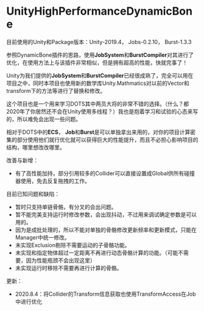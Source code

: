 # UnityHighPerformanceDynamicBone
目前使用的Unity和Package版本：Unity-2019.4， Jobs-0.2.10， Burst-1.3.3

参照DynamicBone插件的思路，使用**JobSystem**和**BurstCompiler**对其进行了优化，在使用方法上与该插件非常相似，但是拥有超高的性能，快就完事了！

Unity为我们提供的**JobSystem**和**BurstCompiler**已经很成熟了，完全可以用在项目之中，同时本项目也使用新的数学库Unity.Mathmatics对以前的Vector和transform下的方法等进行了替换和修改。

这个项目也是一个用来学习DOTS其中两员大将的非常不错的选择。（什么？都2020年了你居然还不会在Unity使用多线程？）我也是抱着学习和试验的心态来写的，所以难免会出现一些问题。

相对于DOTS中的**ECS**， **Job**和**Burst**是可以单独拿出来用的，对你的项目计算密集的部分使用他们就行优化就可以获得巨大的性能提升，而且不必担心影响项目的结构，哪里想改改哪里。



改善与新增：

* 有了高性能加持，部分引用较多的Collider可以直接设置成Global供所有碰撞器使用，免去反复拖拽的工作。

目前已知问题和缺陷：
* 暂时只支持单链骨骼，有分叉的会出问题。
* 暂不能完美支持运行时修改参数，会出现抖动，不过用来调试确定参数是可以用的。
* 因为是成批处理的，所以不能对单独的骨骼修改更新频率和更新模式，只能在Manager中统一修改。
* 未实现Exclusion剔除不需要运动的子骨骼功能。
* 未实现和指定物体超过一定距离不再进行动态骨骼计算的功能。（可能不需要，因为性能瓶颈不会出现这里）
* 未实现运行时移除不需要再进行计算的骨骼。


更新：

* 2020.8.4：将Collider的Transform信息获取也使用TransformAccess在Job中进行优化